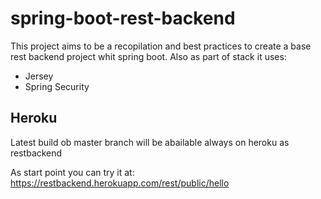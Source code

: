 <h1>spring-boot-rest-backend</h1>
<p>
This project aims to be a recopilation and best practices to create a base rest backend project whit spring boot.
Also as part of stack it uses: 
<ul>
  <li>Jersey</li>
  <li>Spring Security</li>
</ul>
</p>

<h2>Heroku</h2>
Latest build ob master branch will be abailable always on heroku as restbackend

As start point you can try it at: https://restbackend.herokuapp.com/rest/public/hello


